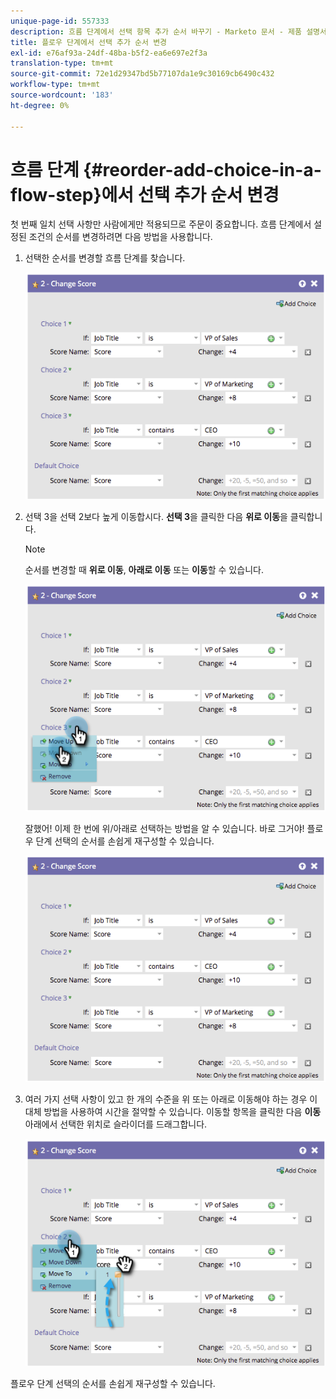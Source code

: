 ```yaml
---
unique-page-id: 557333
description: 흐름 단계에서 선택 항목 추가 순서 바꾸기 - Marketo 문서 - 제품 설명서
title: 플로우 단계에서 선택 추가 순서 변경
exl-id: e76af93a-24df-48ba-b5f2-ea6e697e2f3a
translation-type: tm+mt
source-git-commit: 72e1d29347bd5b77107da1e9c30169cb6490c432
workflow-type: tm+mt
source-wordcount: '183'
ht-degree: 0%

---
```


# 흐름 단계 {#reorder-add-choice-in-a-flow-step}에서 선택 추가 순서 변경

첫 번째 일치 선택 사항만 사람에게만 적용되므로 주문이 중요합니다. 흐름 단계에서 설정된 조건의 순서를 변경하려면 다음 방법을 사용합니다.

1. 선택한 순서를 변경할 흐름 단계를 찾습니다.

   ![](assets/one.png)

1. 선택 3을 선택 2보다 높게 이동합시다. **선택 3**&#x200B;을 클릭한 다음 **위로 이동**&#x200B;을 클릭합니다.

   >[!NOTE]
   >
   >순서를 변경할 때 **위로 이동**, **아래로 이동** 또는 **이동**&#x200B;할 수 있습니다.

   ![](assets/two.png)

   잘했어! 이제 한 번에 위/아래로 선택하는 방법을 알 수 있습니다. 바로 그거야! 플로우 단계 선택의 순서를 손쉽게 재구성할 수 있습니다.

   ![](assets/three.png)

1. 여러 가지 선택 사항이 있고 한 개의 수준을 위 또는 아래로 이동해야 하는 경우 이 대체 방법을 사용하여 시간을 절약할 수 있습니다. 이동할 항목을 클릭한 다음 **이동** 아래에서 선택한 위치로 슬라이더를 드래그합니다.

   ![](assets/four.png)

플로우 단계 선택의 순서를 손쉽게 재구성할 수 있습니다.
